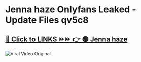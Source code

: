 
 # Jenna haze Onlyfans Leaked - Update Files qv5c8

## <h2><a href="https://clipsfans.com/Jenna_haze&ref=git">🔗 Click to LINKS ⏩⏩ 👉 🟢 Jenna haze </a></h2>

<a href="https://clipsfans.com/Jenna_haze&ref=git" rel="nofollow" data-target="animated-image.originalLink"><img src="https://i.ibb.co.com/xMMVF88/686577567.gif" alt="Viral Video Original" style="max-width: 100%; display: inline-block;" data-target="animated-image.originalImage"></a>

